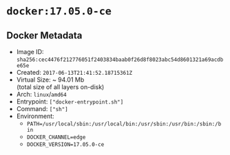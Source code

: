 # `docker:17.05.0-ce`

## Docker Metadata

- Image ID: `sha256:cec4476f212776051f2403834baab0f26d8f8023abc54d8601321a69acdbe65e`
- Created: `2017-06-13T21:41:52.18715361Z`
- Virtual Size: ~ 94.01 Mb  
  (total size of all layers on-disk)
- Arch: `linux`/`amd64`
- Entrypoint: `["docker-entrypoint.sh"]`
- Command: `["sh"]`
- Environment:
  - `PATH=/usr/local/sbin:/usr/local/bin:/usr/sbin:/usr/bin:/sbin:/bin`
  - `DOCKER_CHANNEL=edge`
  - `DOCKER_VERSION=17.05.0-ce`
